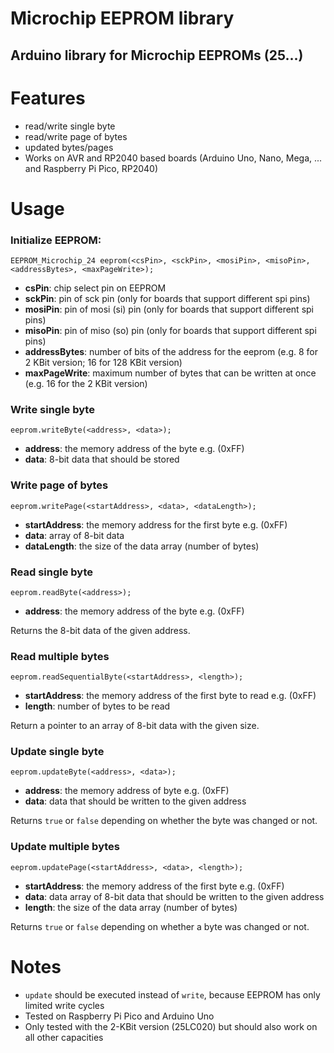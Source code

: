 # Microchip EEPROM library

## Arduino library for Microchip EEPROMs (25...)

# Features

- read/write single byte
- read/write page of bytes
- updated bytes/pages
- Works on AVR and RP2040 based boards (Arduino Uno, Nano, Mega, ... and Raspberry Pi Pico, RP2040)

# Usage

### Initialize EEPROM:
``EEPROM_Microchip_24 eeprom(<csPin>, <sckPin>, <mosiPin>, <misoPin>, <addressBytes>, <maxPageWrite>);``

- **csPin**: chip select pin on EEPROM
- **sckPin**: pin of sck pin (only for boards that support different spi pins)
- **mosiPin**: pin of mosi (si) pin (only for boards that support different spi pins)
- **misoPin**: pin of miso (so) pin (only for boards that support different spi pins)
- **addressBytes**: number of bits of the address for the eeprom (e.g. 8 for 2 KBit version; 16 for 128 KBit version)
- **maxPageWrite**: maximum number of bytes that can be written at once (e.g. 16 for the 2 KBit version)



### Write single byte
``eeprom.writeByte(<address>, <data>);``

- **address**: the memory address of the byte e.g. (0xFF)
- **data**: 8-bit data that should be stored


### Write page of bytes
``eeprom.writePage(<startAddress>, <data>, <dataLength>);``

- **startAddress**: the memory address for the first byte e.g. (0xFF)
- **data**: array of 8-bit data
- **dataLength**: the size of the data array (number of bytes)



### Read single byte
``eeprom.readByte(<address>);``

- **address**: the memory address of the byte e.g. (0xFF)

Returns the 8-bit data of the given address.



### Read multiple bytes
``eeprom.readSequentialByte(<startAddress>, <length>);``

- **startAddress**: the memory address of the first byte to read e.g. (0xFF)
- **length**: number of bytes to be read

Return a pointer to an array of 8-bit data with the given size.



### Update single byte
``eeprom.updateByte(<address>, <data>);``

- **address**: the memory address of byte e.g. (0xFF)
- **data**: data that should be written to the given address

Returns ``true`` or ``false`` depending on whether the byte was changed or not.




### Update multiple bytes
``eeprom.updatePage(<startAddress>, <data>, <length>);``

- **startAddress**: the memory address of the first byte e.g. (0xFF)
- **data**: data array of 8-bit data that should be written to the given address
- **length**: the size of the data array (number of bytes)

Returns ``true`` or ``false`` depending on whether a byte was changed or not.


# Notes

- ```update``` should be executed instead of ``write``, because EEPROM has only limited write cycles
- Tested on Raspberry Pi Pico and Arduino Uno
- Only tested with the 2-KBit version (25LC020) but should also work on all other capacities
